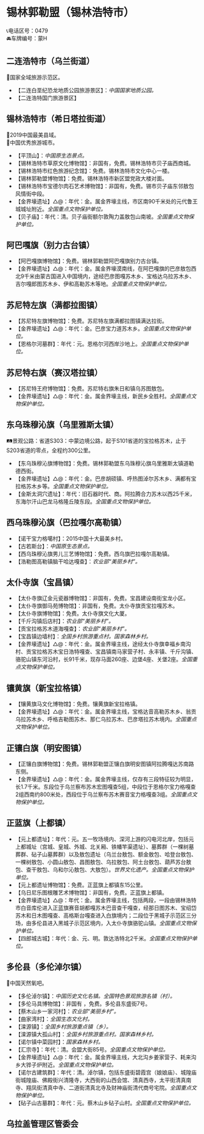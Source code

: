 # 锡林郭勒盟（锡林浩特市）  
📞电话区号：0479  
🚘车牌编号：蒙H  

## 二连浩特市（乌兰街道）  
🚩国家全域旅游示范区。   
* 【二连白垩纪恐龙地质公园旅游景区】：*中国国家地质公园。*    
* 【二连浩特国门旅游景区】   

## 锡林浩特市（希日塔拉街道）  
🏅2019中国最美县域。   
🏅中国优秀旅游城市。   
* 【平顶山】：*中国原生态景点。*  
* 【锡林浩特市草原文化博物馆】：非国有，免费。锡林浩特市贝子庙西商城。   
* 【锡林浩特市红色旅游纪念馆】：免费。锡林浩特市文化中心一楼。   
* 【锡林郭勒盟博物馆】：免费。锡林浩特市新区盟党政大楼对面。   
* 【锡林浩特市宝德尔肉石艺术博物馆】：非国有，免费。锡市贝子庙东邻敖包风情街中段。   
* 【金界壕遗址】△@：年代：金。属金界壕主线，市区南90千米处的元代鲁王城城址附近。*全国重点文物保护单位。*    
* 【贝子庙】：年代：清。贝子庙街额尔敦陶力盖敖包山南坡。*全国重点文物保护单位。*    
## 阿巴嘎旗（别力古台镇）  
* 【阿巴嘎旗博物馆】：免费。锡林郭勒盟阿巴嘎旗别力古台镇。   
* 【金界壕遗址】△@：年代：金。属金界壕漠南线，在阿巴嘎旗的巴彦敖包西北9千米由蒙古国进入中国境内，途经巴彦图嘎苏木乡、宝格达乌拉苏木乡、吉尔嘎郎图苏木乡、伊和高勒苏木等地。*全国重点文物保护单位。*    
## 苏尼特左旗（满都拉图镇）  
* 【苏尼特左旗博物馆】：免费。苏尼特左旗满都拉图镇满达拉街。   
* 【金界壕遗址】△@：年代：金。巴彦宝力道苏木乡。*全国重点文物保护单位。*    
* 【恩格尔河墓群】：年代：元。恩格尔河西岸沙地上。*全国重点文物保护单位。*    
## 苏尼特右旗（赛汉塔拉镇）  
* 【苏尼特王府博物馆】：免费。苏尼特右旗朱日和镇乌苏图敖包。   
* 【金界壕遗址】△@：年代：金。属金界壕主线，新民乡全胜村。*全国重点文物保护单位。*    
## 东乌珠穆沁旗（乌里雅斯太镇）  
🛤景观公路：省道S303：中蒙边境公路，起于S101省道的宝拉格苏木，止于S203省道的零点，全程约300公里。   
* 【东乌珠穆沁旗博物馆】：免费。锡林郭勒盟东乌珠穆沁旗乌里雅斯太镇道勒德西街。   
* 【金界壕遗址】△@：年代：金。巴彦胡硕镇、呼热图淖尔苏木乡、满都有宝拉格苏木乡等。*全国重点文物保护单位。*    
* 【金斯太洞穴遗址】：年代：旧石器时代、商。阿拉腾合力苏木以西25千米，东海尔汗山巴龙马格隆丘陵东段。*全国重点文物保护单位。*    
## 西乌珠穆沁旗（巴拉嘎尔高勒镇）  
* 【诺干宝力格噶村】：2015中国十大最美乡村。   
* 【古若斯台】：*中国原生态景点。*  
* 【西乌珠穆沁旗男儿三艺博物馆】：免费。西乌旗巴拉嘎尔高勒镇。   
* 【浩勒图高勒镇脑干哈达嘎查】：*农业部“美丽乡村”。*  

## 太仆寺旗（宝昌镇）  
* 【太仆寺旗辽金元瓷器博物馆】：非国有，免费。宝昌建设南街宝龙小区。   
* 【太仆寺旗御马苑博物馆】：非国有，免费。太仆寺旗贡宝拉嘎苏木。   
* 【太仆寺旗博物馆】：免费。太仆寺旗文化大厦。   
* 【千斤沟镇后店村】：*农业部“美丽乡村”。*  
* 【贡宝拉格苏木道海嘎查】：*农业部“美丽乡村”。*  
* 【宝昌镇边墙村】：*全国乡村旅游重点村。国家森林乡村。*  
* 【金界壕遗址】△@：年代：金。属金界壕主线，途经太仆寺旗幸福乡南沟村、贡宝拉格苏木宝日浩特嘎查、宝昌镇南马家营子村、永丰镇、千斤沟镇、骆驼山镇东河沿村，长91千米，现存马面260座、边堡4座、关堡2座。*全国重点文物保护单位。*    
## 镶黄旗（新宝拉格镇）  
* 【镶黄旗马文化博物馆】：免费。镶黄旗新宝拉格镇。   
* 【金界壕遗址】△@：年代：金。属金界壕主线，宝格达音高勒苏木乡、翁贡乌拉苏木乡、呼格吉勒图苏木、那仁乌拉苏木、巴彦塔拉苏木境内。*全国重点文物保护单位。*    
## 正镶白旗（明安图镇）  
* 【正镶白旗博物馆】：免费。锡林郭勒盟正镶白旗明安图镇阿拉腾嘎达苏南路东侧。   
* 【金界壕遗址】△@：年代：金。属金界壕主线，仅存有三段特征较为明显，长1.7千米。东段位于乌兰察布苏木宏图嘎查5组，中段位于恩格尔宝力格嘎查2组西南约800米处，西段位于乌兰察布苏木赛音宝力格嘎查3组。*全国重点文物保护单位。*    
## 正蓝旗（上都镇）  
* 【元上都遗址】：年代：元。五一牧场境内、深河上游的闪电河北岸，包括元上都城址（宫城、皇城、外城、北关厢、铁幡竿渠遗址）、墓葬群（一棵树墓葬群、砧子山墓葬群）以及敖包遗址（乌兰台敖包、额金敖包、哈登台敖包、一棵树敖包、小圆山敖包、昌图敖包、乌拉敖包、阿土台敖包、葫芦苏台敖包、查干敖包、乌和尔沁敖包、大敖包）。*世界文化遗产。全国重点文物保护单位。*  
* 【元上都遗址博物馆】：免费。正蓝旗上都镇东15公里。   
* 【乌日尼乐图根雕艺术博物馆】：非国有，免费。正蓝旗上都镇。   
* 【金界壕遗址】△@：年代：金。属金界壕主线，包括两段，一段由锡林浩特市白音库伦进入正蓝旗赛音胡都嘎苏木巴音查干嘎查，经那日图苏木、宝绍岱苏木和日木图嘎查、高格斯台嘎查进入白旗境内；二段位于黑城子示范区三分场，由多伦县进入黑城子示范区境内，入太仆寺旗骆驼山镇。*全国重点文物保护单位。*      
* 【四郎城古城】：年代：金、元、明。敦达浩特北2千米。*全国重点文物保护单位。*    
## 多伦县（多伦淖尔镇）  
🚩中国天然氧吧。   
* 【多伦淖尔镇】：*中国历史文化名镇。全国特色景观旅游名镇（村）。*  
* 【多伦马具博物馆】：非国有	，免费。多伦县东盛街7号。   
* 【蔡木山乡一家河村】：*农业部“美丽乡村”。*  
* 【曲家湾村】：*全国生态文化村。*  
* 【滦源镇】：*全国乡村旅游重点镇（乡）。*  
* 【滦源镇大孤山村】：*全国乡村旅游重点村。国家森林乡村。*  
* 【诺尔镇中菜园村】：*国家森林乡村。*  
* 【汇宗寺】：年代：清。会盟大街85号。*全国重点文物保护单位。*   
* 【金界壕遗址】△@：年代：金。属金界壕主线，大北沟乡姜家营子、耗来沟乡大铧子炉附近。*全国重点文物保护单位。*   
* 【诺尔古建筑群】：年代：清。淖尔镇，包括东盛街碧霞宫（娘娘庙）、城隍庙街城隍庙、佛殿街兴清隆寺，大西街的山西会馆、清真西寺，太平街清真南寺、翔凤街清真中寺、二道街清真北寺及财神庙街清代商号宅院。*全国重点文物保护单位。*   
* 【砧子山古墓群】：年代：元。蔡木山乡砧子山村。*全国重点文物保护单位。*   
## 乌拉盖管理区管委会  
